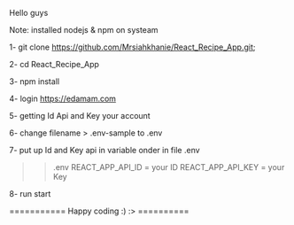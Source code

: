 Hello guys

Note: installed nodejs & npm on systeam

1- git clone https://github.com/Mrsiahkhanie/React_Recipe_App.git;

2- cd React_Recipe_App

3- npm install

4- login https://edamam.com

5- getting Id Api and Key your account

6- change filename > .env-sample to .env

7- put up Id and Key api in variable onder in file .env

>>.env 
		REACT_APP_API_ID = your ID
		REACT_APP_API_KEY =  your Key

8- run start


=========== Happy coding :) :> ==========